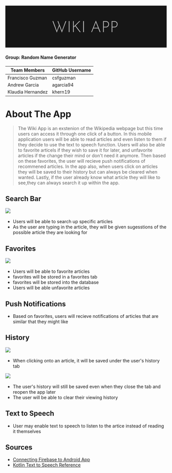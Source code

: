 
![](img/logo.png)

#### Group: Random Name Generator

| Team Members | GitHub Username |
| ------ | ------ |
| Francisco Guzman | csfguzman |
| Andrew Garcia | agarcia94 |
| Klaudia Hernandez | khern19 |


# About The App

> The Wiki App is an exstenion of the Wikipedia webpage but this time users
> can access it through one click of a button. In this mobile application 
> users will be able to read articles and even listen to them if they decide 
> to use the text to speech function. Users will also be able to favorite 
> articels if they wish to save it for later, and unfavorite articles if the 
> change their mind or don't need it anymore. Then based on these favorites, 
> the user will recieve push notifications of recommened articles. In the app
> also, when users click on articles they will be saved to their history but 
> can always be cleared when wanted. Lastly, if the user already know what 
> article they will like to see,they can always search it up within the app.

## Search Bar

![](img/searchbar.gif)

* Users will be able to search up specific articles
* As the user are typing in the article, they will be given sugesstions of the possible article they are looking for

## Favorites

![](img/favorite1.gif) 

* Users will be able to favorite articles
* favorites will be stored in a favorites tab
* favorites will be stored into the database
* Users will be able unfavorite articles

## Push Notifications
* Based on favorites, users will recieve notifications of articles that are similar that they might like

## History

![](img/history1.gif) 
* When clicking onto an article, it will be saved under the user's history tab


![](img/history2.gif)
* The user's history will still be saved even when they close the tab and reopen the app later
* The user will be able to clear their viewing history


## Text to Speech
* User may enable text to speech to listen to the artice instead of reading it themselves

## Sources
- [Connecting Firebase to Android App](https://firebase.google.com/docs/android/setup?authuser=0#console)
- [Kotlin Text to Speech Reference](https://www.tutorialkart.com/kotlin-android/android-text-to-speech-kotlin-example/)
